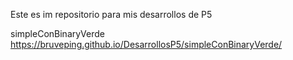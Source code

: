 Este es im repositorio para mis desarrollos de P5

simpleConBinaryVerde
https://bruveping.github.io/DesarrollosP5/simpleConBinaryVerde/